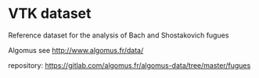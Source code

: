 # VTK dataset
Reference dataset for the analysis of Bach and Shostakovich fugues


Algomus
see http://www.algomus.fr/data/

repository:
https://gitlab.com/algomus.fr/algomus-data/tree/master/fugues


